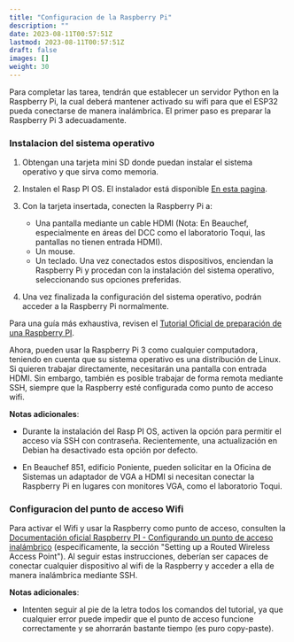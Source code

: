 ```yaml
---
title: "Configuracion de la Raspberry Pi"
description: ""
date: 2023-08-11T00:57:51Z
lastmod: 2023-08-11T00:57:51Z
draft: false
images: []
weight: 30
---
```


Para completar las tarea, tendrán que establecer un servidor Python en la Raspberry Pi, la cual deberá mantener activado su wifi para que el ESP32 pueda conectarse de manera inalámbrica. El primer paso es preparar la Raspberry Pi 3 adecuadamente.

### Instalacion del sistema operativo

1. Obtengan una tarjeta mini SD donde puedan instalar el sistema operativo y que sirva como memoria.
2. Instalen el Rasp PI OS. El instalador está disponible [En esta pagina](https://projects.raspberrypi.org/es-LA/projects/raspberry-pi-setting-up/0).

3. Con la tarjeta insertada, conecten la Raspberry Pi a:
   - Una pantalla mediante un cable HDMI (Nota: En Beauchef, especialmente en áreas del DCC como el laboratorio Toqui, las pantallas no tienen entrada HDMI).
   - Un mouse.
   - Un teclado.
   Una vez conectados estos dispositivos, enciendan la Raspberry Pi y procedan con la instalación del sistema operativo, seleccionando sus opciones preferidas.
4. Una vez finalizada la configuración del sistema operativo, podrán acceder a la Raspberry Pi normalmente.

Para una guía más exhaustiva, revisen el [Tutorial Oficial de preparación de una Raspberry PI](https://projects.raspberrypi.org/es-LA/projects/raspberry-pi-setting-up/0).

Ahora, pueden usar la Raspberry Pi 3 como cualquier computadora, teniendo en cuenta que su sistema operativo es una distribución de Linux. Si quieren trabajar directamente, necesitarán una pantalla con entrada HDMI. Sin embargo, también es posible trabajar de forma remota mediante SSH, siempre que la Raspberry esté configurada como punto de acceso wifi.

**Notas adicionales**:

- Durante la instalación del Rasp PI OS, activen la opción para permitir el acceso vía SSH con contraseña. Recientemente, una actualización en Debian ha desactivado esta opción por defecto.

- En Beauchef 851, edificio Poniente, pueden solicitar en la Oficina de Sistemas un adaptador de VGA a HDMI si necesitan conectar la Raspberry Pi en lugares con monitores VGA, como el laboratorio Toqui.

### Configuracion del punto de acceso Wifi

Para activar el Wifi y usar la Raspberry como punto de acceso, consulten la [Documentación oficial Raspberry PI - Configurando un punto de acceso inalámbrico](https://www.raspberrypi.com/documentation/computers/configuration.html#setting-up-a-routed-wireless-access-point) (específicamente, la sección "Setting up a Routed Wireless Access Point"). Al seguir estas instrucciones, deberían ser capaces de conectar cualquier dispositivo al wifi de la Raspberry y acceder a ella de manera inalámbrica mediante SSH.

**Notas adicionales**:

- Intenten seguir al pie de la letra todos los comandos del tutorial, ya que cualquier error puede impedir que el punto de acceso funcione correctamente y se ahorrarán bastante tiempo (es puro copy-paste).

